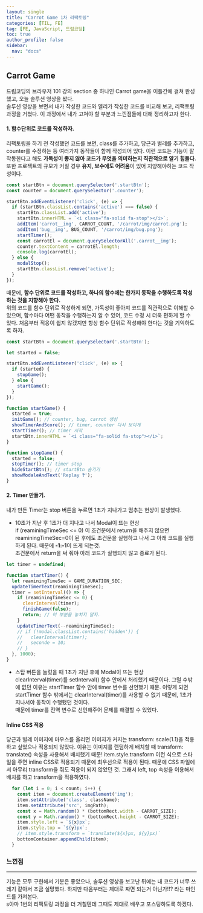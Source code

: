 ```yaml
---
layout: single
title: "Carrot Game 1차 리팩토링"
categories: [TIL, FE]
tag: [FE, JavaScript, 드림코딩]
toc: true
author_profile: false
sidebar:
  nav: "docs"
---
```


## Carrot Game

드림코딩의 브라우저 101 강의 section 중 하나인 Carrot game을 이틀간에 걸쳐 완성했고, 오늘 솔루션 영상을 봤다.<br>솔루션 영상을 보면서 내가 작성한 코드와 엘리가 작성한 코드를 비교해 보고, 리팩토링 과정을 거쳤다. 이 과정에서 내가 고쳐야 할 부분과 느낀점들에 대해 정리하고자 한다.

#### 1. 함수단위로 코드를 작성하자.

리팩토링을 하기 전 작성했던 코드를 보면, class를 추가하고, 당근과 벌레를 추가하고, counter를 수정하는 등 여러가지 동작들이 함께 작성되어 있다. 이런 코드는 기능이 잘 작동한다고 해도 **가독성이 좋지 않아 코드가 무엇을 의미하는지 직관적으로 알기 힘들다.** 또한 프로젝트의 규모가 커질 경우 **유지, 보수에도 어려움**이 있어 지양해야하는 코드 작성이다.

```JavaScript
const startBtn = document.querySelector('.startBtn');
const counter = document.querySelector('.counter');

startBtn.addEventListener('click', (e) => {
  if (startBtn.classList.contains('active') === false) {
    startBtn.classList.add('active');
    startBtn.innerHTML = `<i class="fa-solid fa-stop"></i>`;
    addItem('carrot__img', CARROT_COUNT, '/carrot/img/carrot.png');
    addItem('bug__img', BUG_COUNT, '/carrot/img/bug.png');
    startTimer();
    const carrotEl = document.querySelectorAll('.carrot__img');
    counter.textContent = carrotEl.length;
    console.log(carrotEl);
  } else {
    modalStop();
    startBtn.classList.remove('active');
  }
});
```

때문에, **함수 단위로 코드를 작성하고, 하나의 함수에는 한가지 동작을 수행하도록 작성하는 것을 지향해야 한다.**<br>위의 코드를 함수 단위로 작성하게 되면, 가독성이 좋아져 코드를 직관적으로 이해할 수 있으며, 함수마다 어떤 동작을 수행하는지 알 수 있어, 코드 수정 시 더욱 편하게 할 수 있다. 처음부터 적응이 쉽지 않겠지만 항상 함수 단위로 작성해야 한다는 것을 기억하도록 하자.

```JavaScript
const startBtn = document.querySelector('.startBtn');

let started = false;

startBtn.addEventListener('click', (e) => {
  if (started) {
    stopGame();
  } else {
    startGame();
  }
});

function startGame() {
  started = true;
  initGame(); // counter, bug, carrot 생성
  showTimerAndScore(); // timer, counter 다시 보이게
  startTimer(); // timer 시작
  startBtn.innerHTML = `<i class="fa-solid fa-stop"></i>`;
}

function stopGame() {
  started = false;
  stopTimer(); // timer stop
  hideStartBtn(); // startBtn 숨기기
  showModaleAndText('Replay ❓');
}

```

#### 2. Timer 만들기.

내가 만든 Timer는 stop 버튼을 누르면 1초가 지나가고 멈추는 현상이 발생했다.

- 10초가 지난 후 1초가 더 지나고 나서 Modal이 뜨는 현상<br>if (reaminingTimeSec <= 0) 이 조건문에서 return을 해주지 않으면 reaminingTimeSec=0이 된 후에도 조건문을 실행하고 나서 그 아래 코드를 실행하게 된다. 때문에 **-1:-1**이 뜨게 되는것.<br>조건문에서 return을 써 줘야 아래 코드가 실행되지 않고 종료가 된다.

```javascript
let timer = undefined;

function startTimer() {
  let reaminingTimeSec = GAME_DURATION_SEC;
  updateTimerText(reaminingTimeSec);
  timer = setInterval(() => {
    if (reaminingTimeSec <= 0) {
      clearInterval(timer);
      finishGame(false);
      return; // 이 부분을 놓치지 말자.
    }
    updateTimerText(--reaminingTimeSec);
    // if (!modal.classList.contains('hidden')) {
    //   clearInterval(timer);
    //   seconde = 10;
    // }
  }, 1000);
}
```

- 스탑 버튼을 눌렀을 때 1초가 지난 후에 Modal이 뜨는 현상<br>clearInterval(timer)를 setInterval() 함수 안에서 처리했기 때문이다. 그럴 수밖에 없던 이유는    startTimer 함수 안에 timer 변수를 선언했기 때문. 이렇게 되면 startTimer 함수 밖에서는 clearInterval(timer)를 사용할 수 없기 때문에, 1초가 지나서야 동작이 수행됐던 것이다.<br>때문에 timer를 전역 변수로 선언해주어 문제를 해결할 수 있었다.

#### Inline CSS 적용

당근과 벌레 이미지에 마우스를 올리면 이미지가 커지는 transform: scale(1.1)을 적용하고 싶었으나 적용되지 않았다. 이유는 이미지를 랜덤하게 배치할 때 transform: translate() 속성을 사용해서 배치했기 때문! item.style.transform 이런 식으로 스타일을 주면 inline CSS로 적용되기 때문에 최우선으로 적용이 된다. 때문에 CSS 파일에서 아무리 transform을 줘도 적용이 되지 않았던 것. 그래서 left, top 속성을 이용해서 배치를 하고 transform을 적용하였다.

```javascript
  for (let i = 0; i < count; i++) {
    const item = document.createElement('img');
    item.setAttribute('class', className);
    item.setAttribute('src', imgPath);
    const x = Math.random() * (bottomRect.width - CARROT_SIZE);
    const y = Math.random() * (bottomRect.height - CARROT_SIZE);
    item.style.left = `${x}px`;
    item.style.top = `${y}px`;
    // item.style.transform = `translate(${x}px, ${y}px)`
    bottomContainer.appendChild(item);
  }
```



### 느낀점

---

기능은 모두 구현해서 기분은 좋았으나, 솔루션 영상을 보고난 뒤에는 내 코드가 너무 쓰레기 같아서 조금 실망했다. 하지만 다음부터는 제대로 짜면 되는거 아닌가!!? 라는 마인드를 가져본다.<br>s아마 1번의 리팩토링 과정을 더 거칠텐데 그때도 제대로 배우고 포스팅하도록 하겠다.

